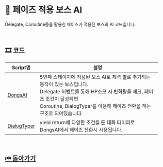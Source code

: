 # 🔎 페이즈 적용 보스 AI

Delegate, Coroutine등을 활용한 페이즈가 적용된 보스의 AI 코드입니다.


<!-- ![이미지]()-->
<br>

## 🎞 코드 

| Script명 | 설명 |
|---|---|
|[DongsAI](./DongsAI.cs)| 5번째 스테이지에 적용된 보스 AI로 체력 별로 추가되는 동작이 있는 보스입니다.<br> Delegate 이벤트를 통해 HP소모 시 변화량을 체크, 페이즈 조건이 달성되면 <br> Coroutine, DialogTyper를 이용해 페이즈 전환을 하는 구조로 되어있습니다. |
|[DialogTyper](../DialogTyper/)|yield return에 다양한 조건을 둔 대화 타이퍼로 DongsAI에서 페이즈 전환시 사용됩니다.|


<br>


## [⏮ 돌아가기](../../)
